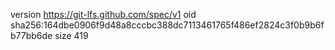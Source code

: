 version https://git-lfs.github.com/spec/v1
oid sha256:164dbe0906f9d48a8cccbc388dc7113461765f486ef2824c3f0b9b6fb77bb6de
size 419
